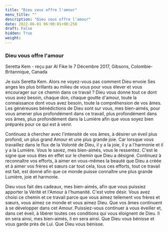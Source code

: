 ```yaml
---
title: "Dieu vous offre l'amour"
menu_title: ""
description: "Dieu vous offre l'amour"
date: 2022-06-01 06:00:01+00:258
draft: False
hidden: True
weight:
---
```

### Dieu vous offre l'amour

Seretta Kem - reçu par Al Fike le 7 Décembre 2017, Gibsons, Colombie-Britannique, Canada

Je suis Seretta Kem. Alors ne voyez-vous pas comment Dieu envoie Ses anges les plus brillants au milieu de vous pour vous élever et vous encourager sur ce chemin dans ce travail ? Dieu vous donne tout ce dont vous avez besoin, chaque don, chaque goutte d'amour, toute la connaissance dont vous avez besoin, toute la compréhension de vos âmes. Les généreuses bénédictions de Dieu sont sur vous, mes bien-aimés, pour vous amener plus profondément dans ce travail, plus profondément dans vos âmes, plus profondément dans la Lumière afin que vous soyez bien préparés pour ce qui est à venir.

Continuez à chercher avec l'intensité de vos âmes, à désirer un éveil plus profond, un plus grand Amour et une plus grande joie. Car lorsque vous travaillez dans le flux de la Volonté de Dieu, il y a la joie, il y a l'harmonie et il y a la Lumière. Vous le savez, mes bien-aimés, vous le ressentez. C'est le signe que vous êtes en effet sur le chemin que Dieu a désigné. Continuez à reconnaître vos efforts, à aimer en vous-mêmes la beauté que Dieu a créée et à aimer vos frères et sœurs car tout cela, tous ces efforts, tout ce travail est fait, est donné afin que ce monde puisse connaître une plus grande Lumière, joie et harmonie.

Dieu vous fait des cadeaux, mes bien-aimés, afin que vous puissiez apporter la Vérité et l'Amour à l'humanité. C'est votre désir. Vous avez choisi ce chemin et ce travail parce que vous aimez tellement vos frères et sœurs, vous aimez ce monde et vous aimez Dieu. Que vos âmes continuent à se développer dans cet Amour. Puissiez-vous continuer à vous éveiller et, dans cet éveil, à libérer toutes ces conditions qui vous éloignent de Dieu. Il en sera ainsi, mes bien-aimés, il en sera ainsi. Que Dieu vous bénisse et vous garde près de Lui. Que Dieu vous bénisse.
